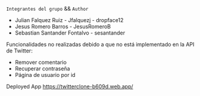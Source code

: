
`Integrantes del grupo` && `Author`
 -  Julian Falquez Ruiz - Jfalquezj - dropface12
 -  Jesus Romero Barros - JesusRomeroB
 -  Sebastian Santander Fontalvo - sesantander

Funcionalidades no realizadas debido a que no está implementado en la API de Twitter: 
 - Remover comentario
 - Recuperar contraseña
 - Página de usuario por id

Deployed App
https://twitterclone-b609d.web.app/





